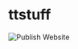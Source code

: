 # ttstuff
![Publish Website](https://github.com/davecampbell/ttstuff/workflows/Publish%20Website/badge.svg)
